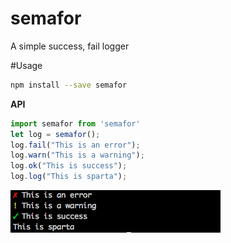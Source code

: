 # semafor
A simple success, fail logger

#Usage 
```bash
npm install --save semafor
```

**API**
```javascript
import semafor from 'semafor'
let log = semafor();
log.fail("This is an error");
log.warn("This is a warning");
log.ok("This is success");
log.log("This is sparta");
```

<img src="https://raw.githubusercontent.com/Urucas/semafor/master/screen.png" />
